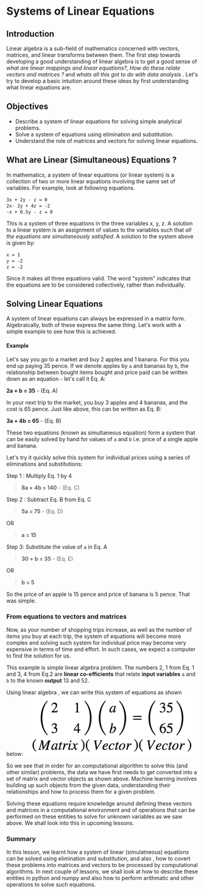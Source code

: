 
# Systems of Linear Equations 

## Introduction

Linear algebra is a sub-field of mathematics concerned with vectors, matrices, and linear transforms between them. 
The first step towards developing a good understanding of linear algebra is to get a good sense of *what are linear mappings and linear equations?*, *How do these relate vectors and matrices ?* and *whats all this got to do with data analysis* . Let's try to develop a basic intuition around these ideas by first understanding what linear equations are. 

## Objectives

* Describe a system of linear equations for solving simple analytical problems.
* Solve a system of equations using elimination and substitution. 
* Understand the role of matrices and vectors for solving linear equations. 



## What are Linear (Simultaneous) Equations ?

In mathematics, a system of linear equations (or linear system) is a collection of two or more linear equations involving the same set of variables. For example, look at following equations.
```
3x + 2y - z = 0
2x- 2y + 4z = -2
-x + 0.5y - z = 0
```

This is a system of three equations in the three variables x, y, z. A solution to a linear system is an assignment of values to the variables such that *all the equations are simultaneously satisfied*. A solution to the system above is given by:

```
x = 1
y = -2
z = -2
```

Since it makes all three equations valid. The word "system" indicates that the equations are to be considered collectively, rather than individually.

## Solving Linear Equations

A system of linear equations can always be expressed in a matrix form. Algebraically, both of these express the same thing. Let's work with a simple example to see how this is achieved. 

#### Example 

Let's say you go to a market and buy 2 apples and 1 banana. For this you end up paying 35 pence. If we denote apples by `a` and bananas  by `b`, the relationship between bought items bought and price paid can be written down as an equation - let's call it Eq. A:

**2a + b = 35** - (Eq. A)

In your next trip to the market, you buy 3 apples and 4 bananas, and the cost is 65 pence. Just like above, this can be written as Eq. B:

**3a + 4b = 65** - (Eq. B)

These two equations (known as simultaneous equation) form a system that can be easily solved by hand for values of `a` and `b` i.e. price of a single apple and banana. 

Let's try it quickly solve this system for individual prices using a series of eliminations and substitutions:

Step 1 : Multiply Eq. 1 by 4

> **8a + 4b = 140** - (Eq. C)

Step 2 : Subtract Eq. B from Eq. C

> **5a = 75** - (Eq. D)

OR 

> **a = 15**

Step 3: Substitute the value of `a` in Eq. A

> **30 + b = 35** - (Eq. E)

OR 

> **b = 5**

So the price of an apple is 15 pence and price of banana is 5 pence. That was simple.

### From equations to vectors and matrices

Now, as your number of shopping trips increase, as well as the number of items you buy at each trip, the system of equations will become more complex and solving such system for individual price may become very expensive in terms of time and effort. In such cases, we expect a computer to find the solution for us. 

This example is simple linear algebra problem. The numbers 2, 1 from Eq. 1 and 3, 4 from Eq.2  are **linear co-efficients** that relate **input variables** `a` and `b` to the known **output** 13 and 52.  

Using linear algebra , we can write this system of equations as shown below:
![](ss.png)

So we see that in order for an computational algorithm to solve this (and other similar) problems, the data we have first needs to get converted into a set of matrix and vector objects as shown above. Machine learning involves building up such objects from the given data, understanding their relationships and how to process them for a given problem. 

Solving these equations require knowledge around defining these vectors and matrices in a computational environment and of operations that can be performed on these entities to solve for unknown variables as we saw above. We shall look into this in upcoming lessons. 

### Summary

In this lesson, we learnt how a system of linear (simulatneous) equations can be solved using elimination and substitution, and also , how to covert these problems into matrices and vectors to be processed by computational algorithms. In next couple of lessons, we shall look at how to describe these entities in python and numpy and also how to perform arithmatic and other operations to solve such equations. 
